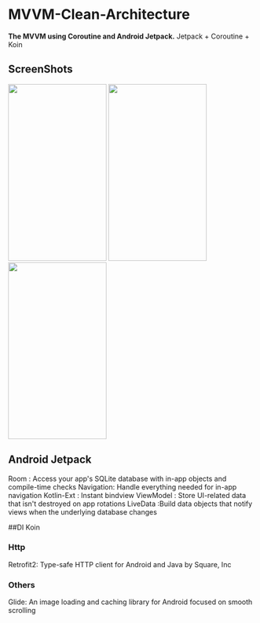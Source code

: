 # MVVM-Clean-Architecture

**The MVVM  using Coroutine and Android Jetpack.**
Jetpack + Coroutine + Koin 

## ScreenShots
<img width="200" height="360" src="https://i.ibb.co/K5TQQGj/Screenshot-1599706926.png"/>
<img width="200" height="360" src="https://i.ibb.co/bz24SDt/Screenshot-1599706603.png"/>
<img width="200" height="360" src="https://i.ibb.co/ryvNZHC/Screenshot-1599706614.png"/>

## Android Jetpack
Room : Access your app's SQLite database with in-app objects and compile-time checks
Navigation: Handle everything needed for in-app navigation
Kotlin-Ext : Instant bindview
ViewModel : Store UI-related data that isn't destroyed on app rotations
LiveData :Build data objects that notify views when the underlying database changes

##DI
Koin

### Http
Retrofit2: Type-safe HTTP client for Android and Java by Square, Inc

### Others
Glide: An image loading and caching library for Android focused on smooth scrolling
